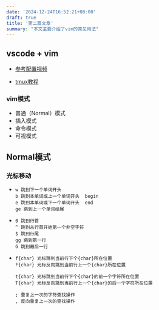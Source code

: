 ```yaml
---
date: '2024-12-24T16:52:21+08:00'
draft: true
title: '第二篇文章'
summary: "本文主要介绍了vim的常见用法"
---
```

## vscode + vim 

* [参考配置视频](https://www.bilibili.com/video/BV1z541177Jy/?p=15&share_source=copy_web&vd_source=26e761dc49fea97602712326612c0845)

* [tmux教程](https://www.ruanyifeng.com/blog/2019/10/tmux.html)

### vim模式

* 普通（Normal）模式
* 插入模式
* 命令模式
* 可视模式

## Normal模式

### 光标移动

* ```
  w 跳到下一个单词开头
  b 跳到本单词或上一个单词开头  begin
  e 跳到本单词或下一个单词开头  end
  ge 跳到上一个单词结尾
  ```

* ```
  0 跳到行首
  ^ 跳到从行首开始第一个非空字符
  $ 跳到行尾
  gg 跳到第一行
  G 跳到最后一行
  ```

* ```
  f{char} 光标跳到当前行下个{char}所在位置
  F{char} 光标反向跳到当前行上一个{char}所在位置
  
  t{char} 光标跳到当前行下个{char}的前一个字符所在位置
  T{char} 光标反向跳到当前行上一个{char}的后一个字符所在位置
  
  ; 重复上一次的字符查找操作
  , 反向重复上一次的查找操作
  ```

